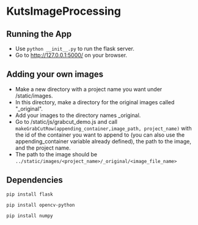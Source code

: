 # KutsImageProcessing

## Running the App

* Use `python __init__.py` to run the flask server.
* Go to http://127.0.0.1:5000/ on your browser.

## Adding your own images

* Make a new directory with a project name you want under /static/images.
* In this directory, make a directory for the original images called "_original".
* Add your images to the directory names _original.
* Go to /static/js/grabcut_demo.js and call
`makeGrabCutRow(appending_container,image_path, project_name)`
   with the id of the container you want to append to (you can also use the appending_container variable already defined), the path to the image, and the project name.
* The path to the image should be `../static/images/<project_name>/_original/<image_file_name>`

## Dependencies

`pip install flask`

`pip install opencv-python`

`pip install numpy`
